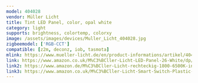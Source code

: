 ```yaml
---
model: 404028
vendor: Müller Licht 
title: Tint LED Panel, color, opal white
category: light
supports: brightness, colortemp, colorxy
image: /assets/images/devices/Muller_Licht_404028.jpg
zigbeemodel: ['RGB-CCT']
compatible: [z2m, deconz, iob, tasmota]
mlink: https://www.mueller-licht.de/en/product-informations/artikel/404028/
link: https://www.amazon.co.uk/M%C3%BCller-Licht-LED-Panel-26-White/dp/B07ZPDTPS1
link2: https://www.amazon.de/M%C3%BCller-Licht-rechteckig-1800-6500K-indirektes-Fernbedienung/dp/B07ZPDTPS1
link3: https://www.amazon.co.uk/M%C3%BCller-Licht-Smart-Switch-Plastic-White/dp/B07XBTTN9W
---
```


